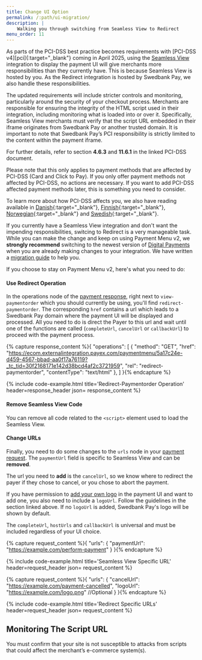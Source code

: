 ```yaml
---
title: Change UI Option
permalink: /:path/ui-migration/
description: |
    Walking you through switching from Seamless View to Redirect
menu_order: 11
---
```


As parts of the PCI-DSS best practice becomes requirements with
[PCI-DSS v4][pci]{:target="_blank"} coming in April 2025, using the
[Seamless View][seamless-view] integration to display the payment UI will give
merchants more responsibilities than they currently have. This is because
Seamless View is hosted by you. As the Redirect integration is hosted by
Swedbank Pay, we also handle these responsibilities.

The updated requirements will include stricter controls and monitoring,
particularly around the security of your checkout process. Merchants are
responsible for ensuring the integrity of the HTML script used in their
integration, including monitoring what is loaded into or over it. Specifically,
Seamless View merchants must verify that the script URL embedded in their iframe
originates from Swedbank Pay or another trusted domain. It is important to note
that Swedbank Pay’s PCI responsibility is strictly limited to the content within
the payment iframe.

For further details, refer to section **4.6.3** and **11.6.1** in the linked
PCI-DSS document.

Please note that this only applies to payment methods that are affected by
PCI-DSS (Card and Click to Pay). If you only offer payment methods not affected
by PCI-DSS, no actions are necessary. If you want to add PCI-DSS affected
payment methods later, this is something you need to consider.

To learn more about how PCI-DSS affects you, we also have reading available
in [Danish][da]{:target="_blank"}, [Finnish][fi]{:target="_blank"},
[Norwegian][no]{:target="_blank"} and [Swedish][se]{:target="_blank"}.

If you currently have a Seamless View integration and don't want the impending
responsibilities, switcing to Redirect is a very manageable task. While you can
make the change and keep on using Payment Menu v2, we **strongly recommend**
switching to the newest version of [Digital Payments][dp] when you are already
making changes to your integration. We have written a [migration guide][mp] to
help you.

If you choose to stay on Payment Menu v2, here's what you need to do:

#### Use Redirect Operation

In the operations node of the [payment response][post-response], right next to
`view-paymentorder` which you should currently be using, you'll find
`redirect-paymentorder`. The corresponding `href` contains a url which leads to
a Swedbank Pay domain where the payment UI will be displayed and processed. All
you need to do is direct the Payer to this url and wait until one of the
functions are called (`completeUrl`, `cancelUrl` or `callbackUrl`) to proceed
with the payment process.

{% capture response_content %}{
    "operations": [
        {
          "method": "GET",
          "href": "https://ecom.externalintegration.payex.com/paymentmenu/5a17c24e-d459-4567-bbad-aa0f17a76119?_tc_tid=30f2168171e142d38bcd4af2c3721959",
          "rel": "redirect-paymentorder",
          "contentType": "text/html"
        },
    ]
}{% endcapture %}

 {% include code-example.html
    title='Redirect-Paymentorder Operation'
    header=response_header
    json= response_content
    %}

#### Remove Seamless View Code

You can remove all code related to the `<script>` element used to load the
Seamless View.

#### Change URLs

Finally, you need to do some changes to the `urls` node in your
[payment request][post-request]. The `paymentUrl` field is specific to Seamless
View and can be **removed**.

The url you need to **add** is the `cancelUrl`, so we know where to redirect the
payer if they chose to cancel, or you chose to abort the payment.

If you have permission to [add your own logo][custom-logo] in the payment UI and
want to add one, you also need to include a `logoUrl`. Follow the guidelines in
the section linked above. If no `logoUrl` is added, Swedbank Pay's logo will be
shown by default.

The `completeUrl`, `hostUrls` and `callbackUrl` is universal and must be
included regardless of your UI choice.

{% capture request_content %}{
        "urls": {
            "paymentUrl": "https://example.com/perform-payment"
        }
}{% endcapture %}

{% include code-example.html
    title='Seamless View Specific URL'
    header=request_header
    json= request_content
    %}

{% capture request_content %}{
        "urls": {
            "cancelUrl": "https://example.com/payment-cancelled",
            "logoUrl": "https://example.com/logo.png" //Optional
        }
}{% endcapture %}

{% include code-example.html
    title='Redirect Specific URLs'
    header=request_header
    json= request_content
    %}

## Monitoring The Script URL

You must confirm that your site is not susceptible to attacks from scripts that
could affect the merchant’s e-commerce system(s).

[custom-logo]: /old-implementations/payment-menu-v2/features/optional/custom-logo
[dp]: /checkout-v3/
[mp]: /checkout-v3/migrate
[post-response]: /old-implementations/payment-menu-v2/payment-order/#payment-order-response
[post-request]: /old-implementations/payment-menu-v2/payment-order/#payment-order-request
[seamless-view]: /old-implementations/payment-menu-v2/payment-order/#step-2-display-the-payment-menu
[da]: https://www.swedbankpay.dk/risiko-og-sikkerhed/pci-sadan-bliver-du-pavirket
[fi]: https://www.swedbankpay.fi/riskit-ja-turvallisuus/nain-pci-vaikuttaa-sinuun
[no]: https://www.swedbankpay.no/risiko-og-sikkerhet/pci-slik-pavirkes-du
[se]: https://www.swedbankpay.se/risk-och-sakerhet/pci-sa-paverkas-du

